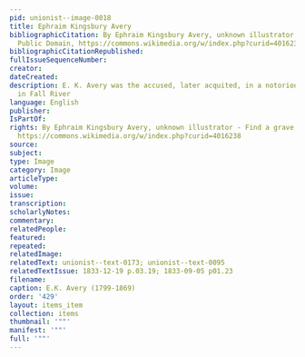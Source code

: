 ```yaml
---
pid: unionist--image-0018
title: Ephraim Kingsbury Avery
bibliographicCitation: By Ephraim Kingsbury Avery, unknown illustrator - Find a grave,
  Public Domain, https://commons.wikimedia.org/w/index.php?curid=4016238
bibliographicCitationRepublished: 
fullIssueSequenceNumber: 
creator: 
dateCreated: 
description: E. K. Avery was the accused, later acquited, in a notorious murder trial
  in Fall River
language: English
publisher: 
IsPartOf: 
rights: By Ephraim Kingsbury Avery, unknown illustrator - Find a grave, Public Domain,
  https://commons.wikimedia.org/w/index.php?curid=4016238
source: 
subject: 
type: Image
category: Image
articleType: 
volume: 
issue: 
transcription: 
scholarlyNotes: 
commentary: 
relatedPeople: 
featured: 
repeated: 
relatedImage: 
relatedText: unionist--text-0173; unionist--text-0095
relatedTextIssue: 1833-12-19 p.03.19; 1833-09-05 p01.23
filename: 
caption: E.K. Avery (1799-1869)
order: '429'
layout: items_item
collection: items
thumbnail: '""'
manifest: '""'
full: '""'
---
```

